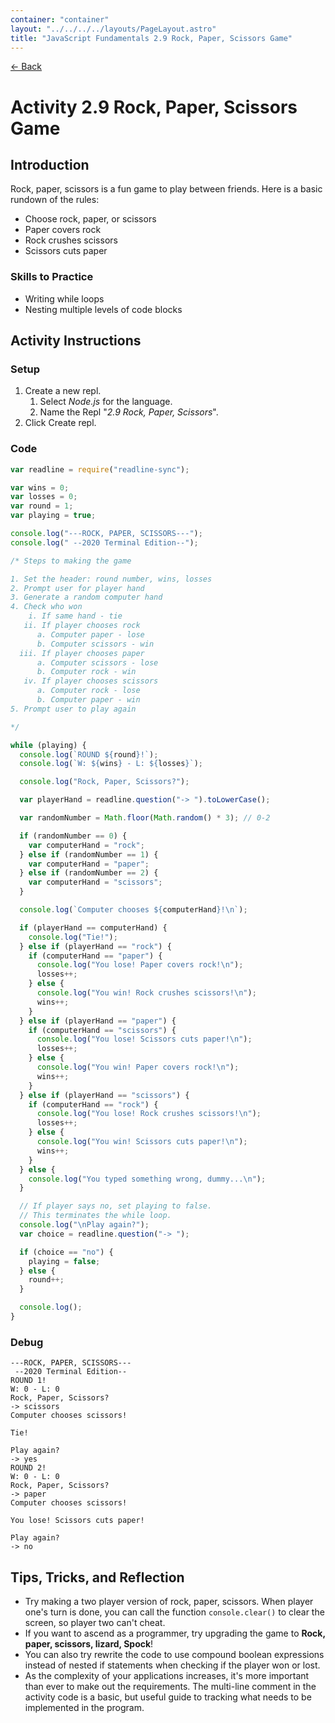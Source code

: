 ```yaml
---
container: "container"
layout: "../../../../layouts/PageLayout.astro"
title: "JavaScript Fundamentals 2.9 Rock, Paper, Scissors Game"
---
```


[← Back](/comp-sci/javascript/)

# Activity 2.9 Rock, Paper, Scissors Game

## Introduction

Rock, paper, scissors is a fun game to play between friends. Here is a basic rundown of the rules:

- Choose rock, paper, or scissors
- Paper covers rock
- Rock crushes scissors
- Scissors cuts paper

### Skills to Practice

- Writing while loops
- Nesting multiple levels of code blocks

## Activity Instructions

### Setup

1. Create a new repl.
   1. Select _Node.js_ for the language.
   2. Name the Repl "_2.9 Rock, Paper, Scissors_".
2. Click Create repl.

### Code

```javascript
var readline = require("readline-sync");

var wins = 0;
var losses = 0;
var round = 1;
var playing = true;

console.log("---ROCK, PAPER, SCISSORS---");
console.log(" --2020 Terminal Edition--");

/* Steps to making the game

1. Set the header: round number, wins, losses
2. Prompt user for player hand
3. Generate a random computer hand
4. Check who won
    i. If same hand - tie
   ii. If player chooses rock
      a. Computer paper - lose
      b. Computer scissors - win
  iii. If player chooses paper
      a. Computer scissors - lose
      b. Computer rock - win
   iv. If player chooses scissors
      a. Computer rock - lose
      b. Computer paper - win
5. Prompt user to play again

*/

while (playing) {
  console.log(`ROUND ${round}!`);
  console.log(`W: ${wins} - L: ${losses}`);

  console.log("Rock, Paper, Scissors?");

  var playerHand = readline.question("-> ").toLowerCase();

  var randomNumber = Math.floor(Math.random() * 3); // 0-2

  if (randomNumber == 0) {
    var computerHand = "rock";
  } else if (randomNumber == 1) {
    var computerHand = "paper";
  } else if (randomNumber == 2) {
    var computerHand = "scissors";
  }

  console.log(`Computer chooses ${computerHand}!\n`);

  if (playerHand == computerHand) {
    console.log("Tie!");
  } else if (playerHand == "rock") {
    if (computerHand == "paper") {
      console.log("You lose! Paper covers rock!\n");
      losses++;
    } else {
      console.log("You win! Rock crushes scissors!\n");
      wins++;
    }
  } else if (playerHand == "paper") {
    if (computerHand == "scissors") {
      console.log("You lose! Scissors cuts paper!\n");
      losses++;
    } else {
      console.log("You win! Paper covers rock!\n");
      wins++;
    }
  } else if (playerHand == "scissors") {
    if (computerHand == "rock") {
      console.log("You lose! Rock crushes scissors!\n");
      losses++;
    } else {
      console.log("You win! Scissors cuts paper!\n");
      wins++;
    }
  } else {
    console.log("You typed something wrong, dummy...\n");
  }

  // If player says no, set playing to false.
  // This terminates the while loop.
  console.log("\nPlay again?");
  var choice = readline.question("-> ");

  if (choice == "no") {
    playing = false;
  } else {
    round++;
  }

  console.log();
}
```

### Debug

```
---ROCK, PAPER, SCISSORS---
 --2020 Terminal Edition--
ROUND 1!
W: 0 - L: 0
Rock, Paper, Scissors?
-> scissors
Computer chooses scissors!

Tie!

Play again?
-> yes
ROUND 2!
W: 0 - L: 0
Rock, Paper, Scissors?
-> paper
Computer chooses scissors!

You lose! Scissors cuts paper!

Play again?
-> no
```

## Tips, Tricks, and Reflection

- Try making a two player version of rock, paper, scissors. When player one's turn is done, you can call the function `console.clear()` to clear the screen, so player two can't cheat.
- If you want to ascend as a programmer, try upgrading the game to **Rock, paper, scissors, lizard, Spock**!
- You can also try rewrite the code to use compound boolean expressions instead of nested if statements when checking if the player won or lost.
- As the complexity of your applications increases, it's more important than ever to make out the requirements. The multi-line comment in the activity code is a basic, but useful guide to tracking what needs to be implemented in the program.
